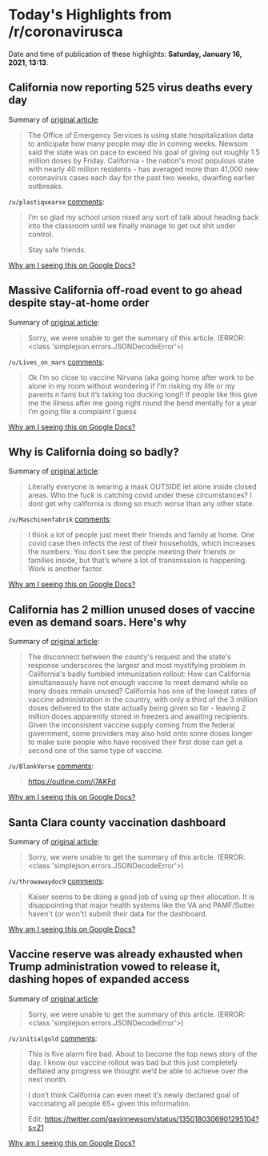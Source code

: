 # Today's Highlights from /r/coronavirusca

Date and time of publication of these highlights: **Saturday, January 16, 2021, 13:13**.

## California now reporting 525 virus deaths every day

Summary of [original article](https://abcnews.go.com/Health/wireStory/california-now-reporting-525-virus-deaths-day-75288088):

> The Office of Emergency Services is using state hospitalization data to anticipate how many people may die in coming weeks. Newsom said the state was on pace to exceed his goal of giving out roughly 1.5 million doses by Friday. California - the nation's most populous state with nearly 40 million residents - has averaged more than 41,000 new coronavirus cases each day for the past two weeks, dwarfing earlier outbreaks.

`/u/plastiquearse` [comments](https://www.reddit.com/r/CoronavirusCA/comments/kyj9tv/california_now_reporting_525_virus_deaths_every/):

> I’m so glad my school union nixed any sort of talk about heading back into the classroom until we finally manage to get out shit under control.
> 
> Stay safe friends.

[Why am I seeing this on Google Docs?](https://docs.google.com/document/d/1Dc6We63vOXIZsc0op-Bt4abqkYjXzOigalQqFxmvvbM/edit?usp=sharing)

## Massive California off-road event to go ahead despite stay-at-home order

Summary of [original article](https://www.sfgate.com/california-parks/article/Massive-California-off-road-event-to-go-ahead-15874613.php?IPID=SFGate-HP-CP-Spotlight):

> Sorry, we were unable to get the summary of this article. (ERROR: <class 'simplejson.errors.JSONDecodeError'>)

`/u/Lives_on_mars` [comments](https://www.reddit.com/r/CoronavirusCA/comments/kya4gx/massive_california_offroad_event_to_go_ahead/):

> Ok I’m so close to vaccine Nirvana (aka going home after work to be alone in my room without wondering if I’m risking my life or my parents n fam) but it’s taking too ducking long!! If people like this give me the illness after me going right round the bend mentally for a year I’m going file a complaint I guess

[Why am I seeing this on Google Docs?](https://docs.google.com/document/d/1Dc6We63vOXIZsc0op-Bt4abqkYjXzOigalQqFxmvvbM/edit?usp=sharing)

## Why is California doing so badly?

Summary of [original article](https://www.reddit.com/r/CoronavirusCA/comments/kynvuq/why_is_california_doing_so_badly/):

> Literally everyone is wearing a mask OUTSIDE let alone inside closed areas. Who the fuck is catching covid under these circumstances? I dont get why california is doing so much worse than any other state.

`/u/Maschinenfabrik` [comments](https://www.reddit.com/r/CoronavirusCA/comments/kynvuq/why_is_california_doing_so_badly/):

> I think a lot of people just meet their friends and family at home. One covid case then infects the rest of their households, which increases the numbers. You don’t see the people meeting their friends or families inside, but that’s where a lot of transmission is happening. Work is another factor.

[Why am I seeing this on Google Docs?](https://docs.google.com/document/d/1Dc6We63vOXIZsc0op-Bt4abqkYjXzOigalQqFxmvvbM/edit?usp=sharing)

## California has 2 million unused doses of vaccine even as demand soars. Here's why

Summary of [original article](https://www.sfchronicle.com/bayarea/article/California-has-2-million-unused-doses-of-vaccine-15875846.php):

> The disconnect between the county's request and the state's response underscores the largest and most mystifying problem in California's badly fumbled immunization rollout: How can California simultaneously have not enough vaccine to meet demand while so many doses remain unused? California has one of the lowest rates of vaccine administration in the country, with only a third of the 3 million doses delivered to the state actually being given so far - leaving 2 million doses apparently stored in freezers and awaiting recipients. Given the inconsistent vaccine supply coming from the federal government, some providers may also hold onto some doses longer to make sure people who have received their first dose can get a second one of the same type of vaccine.

`/u/BlankVerse` [comments](https://www.reddit.com/r/CoronavirusCA/comments/kyobgh/california_has_2_million_unused_doses_of_vaccine/):

> https://outline.com/j7AKFd

[Why am I seeing this on Google Docs?](https://docs.google.com/document/d/1Dc6We63vOXIZsc0op-Bt4abqkYjXzOigalQqFxmvvbM/edit?usp=sharing)

## Santa Clara county vaccination dashboard

Summary of [original article](https://www.sccgov.org/sites/covid19/Pages/dashboard-vaccine.aspx?mc_cid=846196545f&mc_eid=1fe02742c6):

> Sorry, we were unable to get the summary of this article. (ERROR: <class 'simplejson.errors.JSONDecodeError'>)

`/u/throwawaydoc9` [comments](https://www.reddit.com/r/CoronavirusCA/comments/kyls4s/santa_clara_county_vaccination_dashboard/):

> Kaiser seems to be doing a good job of using up their allocation.  It is disappointing that major health systems like the VA and PAMF/Sutter haven't (or won't) submit their data for the dashboard.

[Why am I seeing this on Google Docs?](https://docs.google.com/document/d/1Dc6We63vOXIZsc0op-Bt4abqkYjXzOigalQqFxmvvbM/edit?usp=sharing)

## Vaccine reserve was already exhausted when Trump administration vowed to release it, dashing hopes of expanded access

Summary of [original article](https://www.washingtonpost.com/health/2021/01/15/trump-vaccine-reserve-used-up/):

> Sorry, we were unable to get the summary of this article. (ERROR: <class 'simplejson.errors.JSONDecodeError'>)

`/u/initialgold` [comments](https://www.reddit.com/r/CoronavirusCA/comments/kxzxpy/vaccine_reserve_was_already_exhausted_when_trump/):

> This is five alarm fire bad. About to become the top news story of the day. I know our vaccine rollout was bad but this just completely deflated any progress we thought we’d be able to achieve over the next month. 
> 
> I don’t think California can even meet it’s newly declared goal of vaccinating all people 65+ given this information.
> 
> Edit: https://twitter.com/gavinnewsom/status/1350180306901295104?s=21

[Why am I seeing this on Google Docs?](https://docs.google.com/document/d/1Dc6We63vOXIZsc0op-Bt4abqkYjXzOigalQqFxmvvbM/edit?usp=sharing)

